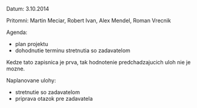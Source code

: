 Datum: 3.10.2014

Pritomni: Martin Meciar, Robert Ivan, Alex Mendel, Roman Vrecnik

Agenda:
* plan projektu
* dohodnutie terminu stretnutia so zadavatelom

Kedze tato zapisnica je prva, tak hodnotenie predchadzajucich uloh nie je mozne.

Naplanovane ulohy:
* stretnutie so zadavatelom
* priprava otazok pre zadavatela
